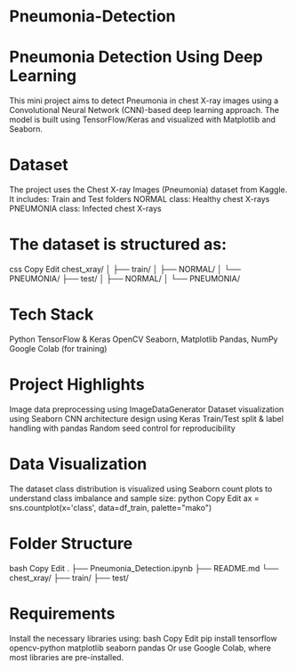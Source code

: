 # Pneumonia-Detection
# Pneumonia Detection Using Deep Learning 
This mini project aims to detect Pneumonia in chest X-ray images using a Convolutional Neural Network (CNN)-based deep learning approach. The model is built using TensorFlow/Keras and visualized with Matplotlib and Seaborn.

# Dataset
The project uses the Chest X-ray Images (Pneumonia) dataset from Kaggle. It includes:
Train and Test folders
NORMAL class: Healthy chest X-rays
PNEUMONIA class: Infected chest X-rays

# The dataset is structured as:
css
Copy
Edit
chest_xray/
│
├── train/
│   ├── NORMAL/
│   └── PNEUMONIA/
├── test/
│   ├── NORMAL/
│   └── PNEUMONIA/
# Tech Stack
Python
TensorFlow & Keras
OpenCV
Seaborn, Matplotlib
Pandas, NumPy
Google Colab (for training)

# Project Highlights
Image data preprocessing using ImageDataGenerator
Dataset visualization using Seaborn
CNN architecture design using Keras
Train/Test split & label handling with pandas
Random seed control for reproducibility

# Data Visualization
The dataset class distribution is visualized using Seaborn count plots to understand class imbalance and sample size:
python
Copy
Edit
ax = sns.countplot(x='class', data=df_train, palette="mako")
# Folder Structure
bash
Copy
Edit
.
├── Pneumonia_Detection.ipynb
├── README.md
└── chest_xray/
    ├── train/
    ├── test/
# Requirements
Install the necessary libraries using:
bash
Copy
Edit
pip install tensorflow opencv-python matplotlib seaborn pandas
Or use Google Colab, where most libraries are pre-installed.
